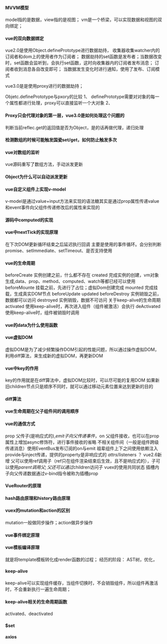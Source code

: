 <!--
 * @Author: qianqian.zhao
 * @Date: 2020-05-26 16:55:38
 * @LastEditors: qianqian.zhao
 * @LastEditTime: 2020-10-22 16:48:45
 * @Description: vue知识点
 -->

#### MVVM模型
model指的是数据，view指的是视图；
vm是一个桥梁，可以实现数据和视图的双向绑定；

#### vue的双向数据绑定
vue2.0是使用Object.definePrototype进行数据劫持，
收集器收集watcher内的订阅者和dom上的使用者作为订阅者；
数据劫持的set函数是发布者；当数据改变时，set函数会监听到，会执行set函数，这时向收集器内的订阅者发布消息；
订阅者收到消息各自改变即可；
当数据发生变化时进行通知，使用了发布、订阅模式

vue3.0是是使用proxy进行的数据劫持；

Objetc.definePrototype与pxory的比较
1、 definePrototype需要对对象的每一个属性都进行处理，proxy可以直接监听一个大对象
2、 
#### Proxy只会代理对象的第一层，vue3.0是如何处理这个问题的
判断当前reflec.get的返回值是否为Object，是的话再做代理，递归处理
#### 检测数组的时候可能触发国瓷set/get，如何防止触发多次

#### vue对数组的监听
vue源码重写了数组方法，手动派发更新
#### Object为什么可以自动派发更新

#### vue自定义组件上实现v-model
v-model是通过value+input方法来实现的语法糖其实是通过prop属性传递value和event事件向父组件传递修改后的属性来实现的

#### 源码中computed的实现

#### vue中nextTick的实现原理
在下次DOM更新循环结束之后延迟执行回调
主要是使用的事件循环。会分别判断promise、setImmediate、setTimeout、是否支持使用

#### vue的生命周期
beforeCreate 实例创建之前，什么都不存在
created 完成实例的创建，vm对象生成,data、prop、method、computed、watch等都已经可以使用
beforeMounte 挂载之前，先进行了占位；虚拟Dom创建完成
mounted 完成挂载，生成真实DOM节点
beforeUpdate
updated
beforeDestroy 实例销毁之前，数据都可以访问
destroyed 实例销毁，数据不可访问
关于keep-alive的生命周期
activated 使用keep-alive时，再次进入组件（组件被激活）会执行
deActivated 使用keep-alive时，组件被销毁时调用

#### vue的data为什么使用函数

#### vue虚拟DOM
虚拟DOM是为了减少频繁操作DOM引起的性能问题，所以通过操作虚拟DOM，利用diff算法，来生成新的虚拟DOM，再更新DOM

#### vue中key的作用
key的作用就是在diff算法中，虚拟DOM比较时，可以尽可能的复用DOM
如果新旧children节点只是顺序不同时，就可以通过移动元素位置来达到更新的目的

#### diff算法


#### vue生命周期在父子组件间的调用顺序

#### vue的通信方式
prop 父传子(是响应式的),$emit 子向父传递事件，$on 父组件接收，也可以在prop属性上增加async修饰符，进行事件接收的省略
不相关组件间（一般是组件跨级传递消息）使用EventBus发布订阅的on与emit
祖辈组件上下之间使用依赖注入provide与inject传递，提供的property是非响应式的
$attrs/$listeners ？ vue2.6新增
父可以使用ref调用子（ref只在组件渲染结束后生效，且不是响应式的），子可以使用$parent调用父; 父还可以通过$children访问子
vuex的使用共同状态
插槽内子向父传递数据通过v-bind指令被称为插槽prop

#### VueRouter的原理
#### hash路由原理和history路由原理

#### vuex的mutation和action的区别
mutation一般做同步操作；action做异步操作

#### vue事件绑定原理

#### vue模板编译原理
就是将template模板转化成render函数的过程；
经历的阶段：
AST树，优化，


#### keep-alive
keep-alive可以实现组件缓存，当组件切换时，不会销毁组件，所以组件再激活时，不会重新执行一遍生命周期；

#### keep-alive相关的生命周期函数
activated、deactivated


#### $set

#### axios


